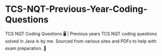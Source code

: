 # TCS-NQT-Previous-Year-Coding-Questions
TCS NQT Coding Questions 🖥️ | Previous years TCS NQT coding questions solved in Java ☕ by me. Sourced from various sites and PDFs to help with exam preparation. 🚀
